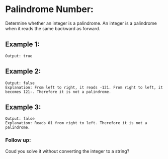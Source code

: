 # Palindrome Number:

Determine whether an integer is a palindrome. An integer is a palindrome when it reads the same backward as forward.

## Example 1:
```Input: 121
Output: true
```

## Example 2:
```Input: -121
Output: false
Explanation: From left to right, it reads -121. From right to left, it becomes 121-. Therefore it is not a palindrome.
```

## Example 3:
```Input: 10
Output: false
Explanation: Reads 01 from right to left. Therefore it is not a palindrome.
```

### Follow up:
Coud you solve it without converting the integer to a string?
